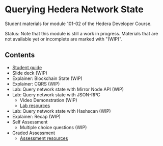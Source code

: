 # Querying Hedera Network State

Student materials for module 101-02 of the Hedera Developer Course.

Status: Note that this module is still a work in progress.
Materials that are not available yet or incomplete are marked with "(WIP)".

## Contents

- [Student guide](./hdc-101-02-student-guide.md)
- Slide deck (WIP)
- Explainer: Blockchain State (WIP)
- Explainer: CQRS (WIP)
- Lab: Query network state with Mirror Node API (WIP)
- Lab: Query network state with JSON-RPC
  - Video Demonstration (WIP)
  - [Lab resources](../hdc10102LabQueryRpc/)
- Lab: Query network state with Hashscan (WIP)
- Explainer: Recap (WIP)
- Self Assessment
  - Multiple choice questions (WIP)
- Graded Assessment
  - [Assessment resources](../hdc10102GradedAssessment/)
